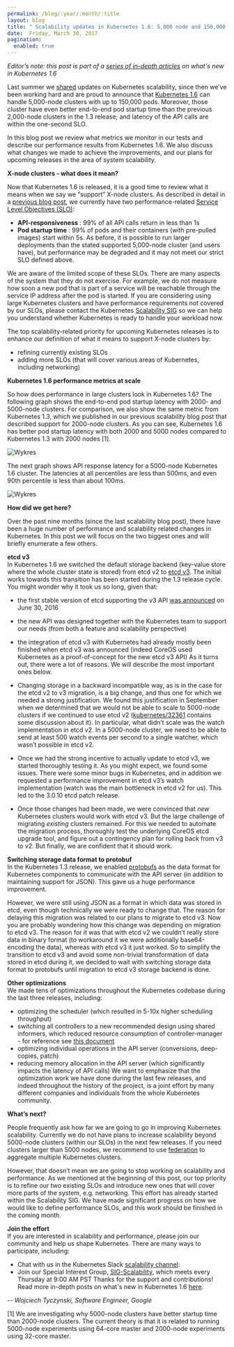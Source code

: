 ```yaml
---
permalink: /blog/:year/:month/:title
layout: blog
title: " Scalability updates in Kubernetes 1.6: 5,000 node and 150,000 pod clusters "
date:  Friday, March 30, 2017
pagination:
  enabled: true
---
```

_Editor’s note: this post is part of a [series of in-depth articles](https://kubernetes.io/blog/2017/03/five-days-of-kubernetes-1.6) on what's new in Kubernetes 1.6_  

Last summer we [shared](https://kubernetes.io/blog/2016/07/kubernetes-updates-to-performance-and-scalability-in-1.3) updates on Kubernetes scalability, since then we’ve been working hard and are proud to announce that [Kubernetes 1.6](https://kubernetes.io/blog/2017/03/kubernetes-1.6-multi-user-multi-workloads-at-scale) can handle 5,000-node clusters with up to 150,000 pods. Moreover, those cluster have even better end-to-end pod startup time than the previous 2,000-node clusters in the 1.3 release; and latency of the API calls are within the one-second SLO.  

In this blog post we review what metrics we monitor in our tests and describe our performance results from Kubernetes 1.6. We also discuss what changes we made to achieve the improvements, and our plans for upcoming releases in the area of system scalability.  

**X-node clusters - what does it mean?**  

Now that Kubernetes 1.6 is released, it is a good time to review what it means when we say we “support” X-node clusters. As described in detail in a [previous blog post](https://kubernetes.io/blog/2016/03/1000-nodes-and-beyond-updates-to-Kubernetes-performance-and-scalability-in-12), we currently have two performance-related [Service Level Objectives (SLO)](https://en.wikipedia.org/wiki/Service_level_objective):  

- **API-responsiveness** : 99% of all API calls return in less than 1s
- **Pod startup time** : 99% of pods and their containers (with pre-pulled images) start within 5s.
As before, it is possible to run larger deployments than the stated supported 5,000-node cluster (and users have), but performance may be degraded and it may not meet our strict SLO defined above.  

We are aware of the limited scope of these SLOs. There are many aspects of the system that they do not exercise. For example, we do not measure how soon a new pod that is part of a service will be reachable through the service IP address after the pod is started. If you are considering using large Kubernetes clusters and have performance requirements not covered by our SLOs, please contact the Kubernetes [Scalability SIG](https://github.com/kubernetes/community/blob/master/sig-scalability/README.md) so we can help you understand whether Kubernetes is ready to handle your workload now.  

The top scalability-related priority for upcoming Kubernetes releases is to enhance our definition of what it means to support X-node clusters by:  

- refining currently existing SLOs
- adding more SLOs (that will cover various areas of Kubernetes, including networking)

**Kubernetes 1.6 performance metrics at scale**    

So how does performance in large clusters look in Kubernetes 1.6? The following graph shows the end-to-end pod startup latency with 2000- and 5000-node clusters. For comparison, we also show the same metric from Kubernetes 1.3, which we published in our previous scalability blog post that described support for 2000-node clusters. As you can see, Kubernetes 1.6 has better pod startup latency with both 2000 and 5000 nodes compared to Kubernetes 1.3 with 2000 nodes [1].  

 ![](https://lh6.googleusercontent.com/LdjAOmsLGdxLNTo222uif1V0Eupoyaq6dY-leg1FBGkyQxUNt5ROjrFh_XzW27P7nP865FYUVwTOaUpDEnirdHSBKvh9xl8PsBNEFlVWpJUbnj0FEdLX4MywqbjwK9oc8avLRNAX "Wykres")

The next graph shows API response latency for a 5000-node Kubernetes 1.6 cluster. The latencies at all percentiles are less than 500ms, and even 90th percentile is less than about 100ms.  


 ![](https://lh6.googleusercontent.com/RFGwgw9hvRshHH11vrUxGwl-X8vXdCvyd8ETdWS9Ud5_OFpG4WctzZbCy2ad4Ao_neYaMMDz46Z2JCQUzRI1jdk6OABTFIOyvZysZpDCAfr7Ztj-EM7v25sfHxf6dOe59fncDnra "Wykres")

**How did we get here?**  

Over the past nine months (since the last scalability blog post), there have been a huge number of performance and scalability related changes in Kubernetes. In this post we will focus on the two biggest ones and will briefly enumerate a few others.  

**etcd v3**  
In Kubernetes 1.6 we switched the default storage backend (key-value store where the whole cluster state is stored) from etcd v2 to [etcd v3](https://coreos.com/etcd/docs/3.0.17/index.html). The initial works towards this transition has been started during the 1.3 release cycle. You might wonder why it took us so long, given that:  

- the first stable version of etcd supporting the v3 API [was announced](https://coreos.com/blog/etcd3-a-new-etcd.html) on June 30, 2016
- the new API was designed together with the Kubernetes team to support our needs (from both a feature and scalability perspective)
- the integration of etcd v3 with Kubernetes had already mostly been finished when etcd v3 was announced (indeed CoreOS used Kubernetes as a proof-of-concept for the new etcd v3 API)
As it turns out, there were a lot of reasons. We will describe the most important ones below.  

- Changing storage in a backward incompatible way, as is in the case for the etcd v2 to v3 migration, is a big change, and thus one for which we needed a strong justification. We found this justification in September when we determined that we would not be able to scale to 5000-node clusters if we continued to use etcd v2 ([kubernetes/32361](https://github.com/kubernetes/kubernetes/issues/32361) contains some discussion about it). In particular, what didn’t scale was the watch implementation in etcd v2. In a 5000-node cluster, we need to be able to send at least 500 watch events per second to a single watcher, which wasn’t possible in etcd v2.  
- Once we had the strong incentive to actually update to etcd v3, we started thoroughly testing it. As you might expect, we found some issues. There were some minor bugs in Kubernetes, and in addition we requested a performance improvement in etcd v3’s watch implementation (watch was the main bottleneck in etcd v2 for us). This led to the 3.0.10 etcd patch release.  
- Once those changes had been made, we were convinced that _new_ Kubernetes clusters would work with etcd v3. But the large challenge of migrating _existing_ clusters remained. For this we needed to automate the migration process, thoroughly test the underlying CoreOS etcd upgrade tool, and figure out a contingency plan for rolling back from v3 to v2.
But finally, we are confident that it should work.  

**Switching storage data format to protobuf**  
In the Kubernetes 1.3 release, we enabled [protobufs](https://developers.google.com/protocol-buffers/) as the data format for Kubernetes components to communicate with the API server (in addition to maintaining support for JSON). This gave us a huge performance improvement.  

However, we were still using JSON as a format in which data was stored in etcd, even though technically we were ready to change that. The reason for delaying this migration was related to our plans to migrate to etcd v3. Now you are probably wondering how this change was depending on migration to etcd v3. The reason for it was that with etcd v2 we couldn’t really store data in binary format (to workaround it we were additionally base64-encoding the data), whereas with etcd v3 it just worked. So to simplify the transition to etcd v3 and avoid some non-trivial transformation of data stored in etcd during it, we decided to wait with switching storage data format to protobufs until migration to etcd v3 storage backend is done.  

**Other optimizations**  
We made tens of optimizations throughout the Kubernetes codebase during the last three releases, including:  

- optimizing the scheduler (which resulted in 5-10x higher scheduling throughput)
- switching all controllers to a new recommended design using shared informers, which reduced resource consumption of controller-manager - for reference see [this document](https://github.com/kubernetes/community/blob/master/contributors/devel/controllers.md)
- optimizing individual operations in the API server (conversions, deep-copies, patch)
- reducing memory allocation in the API server (which significantly impacts the latency of API calls)
We want to emphasize that the optimization work we have done during the last few releases, and indeed throughout the history of the project, is a joint effort by many different companies and individuals from the whole Kubernetes community.  

**What’s next?**  

People frequently ask how far we are going to go in improving Kubernetes scalability. Currently we do not have plans to increase scalability beyond 5000-node clusters (within our SLOs) in the next few releases. If you need clusters larger than 5000 nodes, we recommend to use [federation](https://kubernetes.io/docs/concepts/cluster-administration/federation/) to aggregate multiple Kubernetes clusters.  

However, that doesn’t mean we are going to stop working on scalability and performance. As we mentioned at the beginning of this post, our top priority is to refine our two existing SLOs and introduce new ones that will cover more parts of the system, e.g. networking. This effort has already started within the Scalability SIG. We have made significant progress on how we would like to define performance SLOs, and this work should be finished in the coming month.  

**Join the effort**  
If you are interested in scalability and performance, please join our community and help us shape Kubernetes. There are many ways to participate, including:  

- Chat with us in the Kubernetes Slack [scalability channel](https://kubernetes.slack.com/messages/sig-scale/):&nbsp;
- Join our Special Interest Group, [SIG-Scalability](https://github.com/kubernetes/community/blob/master/sig-scalability/README.md), which meets every Thursday at 9:00 AM PST
Thanks for the support and contributions! Read more in-depth posts on what's new in Kubernetes 1.6 [here](https://kubernetes.io/blog/2017/03/five-days-of-kubernetes-1.6).  

_-- Wojciech Tyczynski, Software Engineer, Google_  




[1] We are investigating why 5000-node clusters have better startup time than 2000-node clusters. The current theory is that it is related to running 5000-node experiments using 64-core master and 2000-node experiments using 32-core master.  
